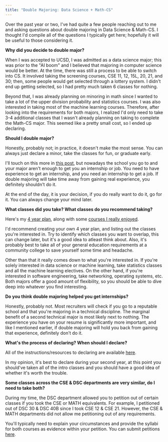 ```yaml
---
title: "Double Majoring: Data Science + Math-CS"
---
```


Over the past year or two, I've had quite a few people reaching out to me and asking questions about double majoring in Data Science & Math-CS. I thought I'd compile all of the questions I typically get here; hopefully it will be useful to those considering it. 

**Why did you decide to double major?**

When I was accepted to UCSD, I was admitted as a data science major; this was prior to the "AI boom" and I believed that majoring in computer science would be better. At the time, there was still a process to be able to switch into CS. It involved taking the screening courses, CSE 11, 12, 15L, 20, 21, and 30; then, some people would get selected through a lottery system. I didn't end up getting selected, so I had pretty much taken 6 classes for nothing. 

Beyond that, I was already planning on minoring in math since I wanted to take a lot of the upper division probability and statistics courses. I was also interested in taking most of the machine learning courses. Therefore, after looking into the requirements for both majors, I realized I'd only need to take 3-4 additional classes that I wasn't already planning on taking to complete the Math-CS major. This seemed like a pretty small cost, so I ended up declaring. 

**Should I double major?**

Honestly, probably not; in practice, it doesn't make the most sense. You can always just declare a minor, take the classes for fun, or graduate early. 

I'll touch on this more in [this post](the-state-of-computing-and-getting-internships), but nowadays the school you go to and your major aren't enough to get you an internship or job. You need to have experience to get an internship, and you need an internship to get a job. If double majoring will take time away from gaining real experience, you definitely shouldn't do it.

At the end of the day, it is your decision, if you do really want to do it, go for it. You can always change your mind later.

**What classes did you take? What classes do you recommend taking?**

Here's my [4 year plan](https://docs.google.com/spreadsheets/d/1njtMhLyiIfFhLa2fFk2amYw7I3wau6KrcMWdz9MLE-U/edit?gid=0#gid=0), along with some [courses I really enjoyed](class-recommendations).

I'd recommend creating your own 4 year plan, and listing out the classes you're interested in. Try to identify which classes you want to overlap, this can change later, but it's a good idea to atleast think about. Also, it's probably best to take all of your general education requirements at a community college to save yourself some time and headache. 

Other than that it really comes down to what you're interested in. If you're solely interested in data science or machine learning, take statistics classes and all the machine learning electives. On the other hand, if you're interested in software engineering, take networking, operating systems, etc. Both majors offer a good amount of flexibility, so you should be able to dive deep into whatever you find interesting.

**Do you think double majoring helped you get internships?**

Honestly, probably not. Most recruiters will check if you go to a reputable school and that you're majoring in a technical discipline. The marginal benefit of a second technical major is most likely next to nothing. The experience you have on your resume is significantly more important, and like I mentioned earlier, if double majoring will hold you back from gaining that experience, definitely don't do it.

**What's the process of declaring? When should I declare?**

All of the instructions/resources to declaring are available [here](https://students.ucsd.edu/academics/advising/majors-minors/declare-double-major.html).

In my opinion, it's best to declare during your second year, at this point you should've taken all of the intro classes and you should have a good idea of whether it's worth the trouble. 

**Some classes across the CSE & DSC departments are very similar, do I need to take both?**

During my time, the DSC department allowed you to petition out of certain classes if you took the CSE or MATH equivalents. For example, I petitioned out of DSC 30 & DSC 40B since I took CSE 12 & CSE 21. However, the CSE & MATH departments did not allow me petitioning out of any requirements.

You'll typically need to explain your circumstances and provide the syllabi for both courses as evidence within your petition. You can submit petitions [here](https://ugrad-petitions.ucsd.edu/ugrad/petitions/submit).